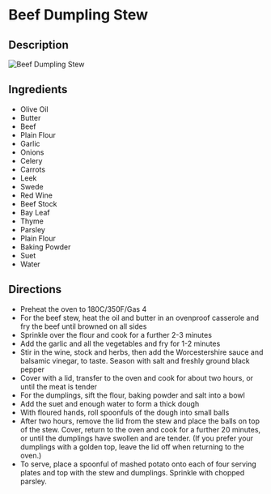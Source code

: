 # Beef Dumpling Stew

## Description
![Beef Dumpling Stew](https://www.themealdb.com/images/media/meals/uyqrrv1511553350.jpg "Beef Dumpling Stew")

## Ingredients
- Olive Oil
- Butter
- Beef
- Plain Flour
- Garlic
- Onions
- Celery
- Carrots
- Leek
- Swede
- Red Wine
- Beef Stock
- Bay Leaf
- Thyme
- Parsley
- Plain Flour
- Baking Powder
- Suet
- Water

## Directions
- Preheat the oven to 180C/350F/Gas 4
- For the beef stew, heat the oil and butter in an ovenproof casserole and fry the beef until browned on all sides
- Sprinkle over the flour and cook for a further 2-3 minutes
- Add the garlic and all the vegetables and fry for 1-2 minutes
- Stir in the wine, stock and herbs, then add the Worcestershire sauce and balsamic vinegar, to taste. Season with salt and freshly ground black pepper
- Cover with a lid, transfer to the oven and cook for about two hours, or until the meat is tender
- For the dumplings, sift the flour, baking powder and salt into a bowl
- Add the suet and enough water to form a thick dough
- With floured hands, roll spoonfuls of the dough into small balls
- After two hours, remove the lid from the stew and place the balls on top of the stew. Cover, return to the oven and cook for a further 20 minutes, or until the dumplings have swollen and are tender. (If you prefer your dumplings with a golden top, leave the lid off when returning to the oven.)
- To serve, place a spoonful of mashed potato onto each of four serving plates and top with the stew and dumplings. Sprinkle with chopped parsley.
